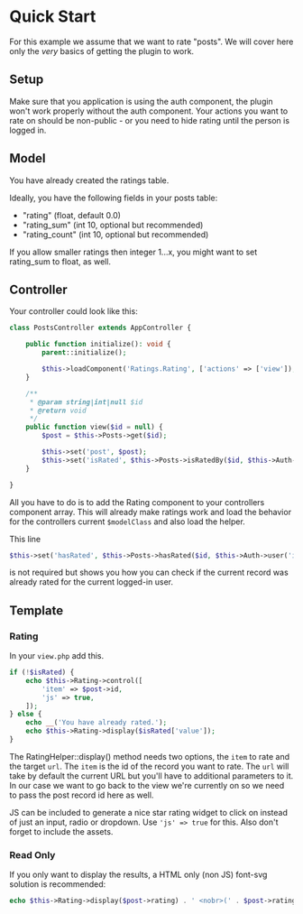 # Quick Start

For this example we assume that we want to rate "posts". We will cover here only the *very* basics of getting the plugin to work.

## Setup
Make sure that you application is using the auth component, the plugin won't work properly without the auth component.
Your actions you want to rate on should be non-public - or you need to hide rating until the person is logged in.

## Model
You have already created the ratings table.

Ideally, you have the following fields in your posts table:
- "rating" (float, default 0.0)
- "rating_sum" (int 10, optional but recommended)
- "rating_count" (int 10, optional but recommended)

If you allow smaller ratings then integer 1...x, you might want to set rating_sum to float, as well.

## Controller
Your controller could look like this:
```php
class PostsController extends AppController {

	public function initialize(): void {
        parent::initialize();

        $this->loadComponent('Ratings.Rating', ['actions' => ['view']);
	}

	/**
	 * @param string|int|null $id
	 * @return void
	 */
	public function view($id = null) {
		$post = $this->Posts->get($id);

		$this->set('post', $post);
		$this->set('isRated', $this->Posts->isRatedBy($id, $this->Auth->user('id')));
	}

}
```

All you have to do is to add the Rating component to your controllers component array.
This will already make ratings work and load the behavior for the controllers current `$modelClass` and also load the helper.

This line

```php
$this->set('hasRated', $this->Posts->hasRated($id, $this->Auth->user('id')));
```

is not required but shows you how you can check if the current record was already rated for the current logged-in user.

## Template

### Rating
In your ```view.php``` add this.

```php
if (!$isRated) {
	echo $this->Rating->control([
		'item' => $post->id,
		'js' => true,
	]);
} else {
	echo __('You have already rated.');
	echo $this->Rating->display($isRated['value']);
}
```

The RatingHelper::display() method needs two options, the `item` to rate and the target `url`.
The `item` is the id of the record you want to rate. The `url` will take by default the current URL but you'll have to additional parameters to it.
In our case we want to go back to the view we're currently on so we need to pass the post record id here as well.

JS can be included to generate a nice star rating widget to click on instead of just an input, radio or dropdown. Use `'js' => true` for this.
Also don't forget to include the assets.

### Read Only
If you only want to display the results, a HTML only (non JS) font-svg solution is recommended:
```php
echo $this->Rating->display($post->rating) . ' <nobr>(' . $post->rating_count . ' votes)</nobr>';
```
